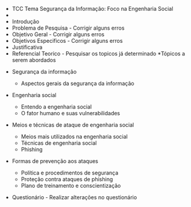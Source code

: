 
* TCC Tema Segurança da Informação: Foco na Engenharia Social
* 
* Introdução
* Problema de Pesquisa - Corrigir alguns erros
* Objetivo Geral - Corrigir alguns erros
* Objetivos Especificos - Corrigir alguns erros
* Justificativa
* Referencial Teorico - Pesquisar os topicos já determinado
*Tópicos a serem abordados
- Segurança da informação 
   - Aspectos gerais da segurança da informação 

- Engenharia social 
   - Entendo a engenharia social 
   - O fator humano e suas vulnerabilidades 

- Meios e técnicas de ataque de engenharia social 
   - Meios mais utilizados na engenharia social
   - Técnicas de engenharia social 
   - Phishing 

- Formas de prevenção aos ataques
   - Política e procedimentos de segurança 
   - Proteção contra ataques de phishing 
   - Plano de treinamento e conscientização 



* Questionário - Realizar alterações no questionário

